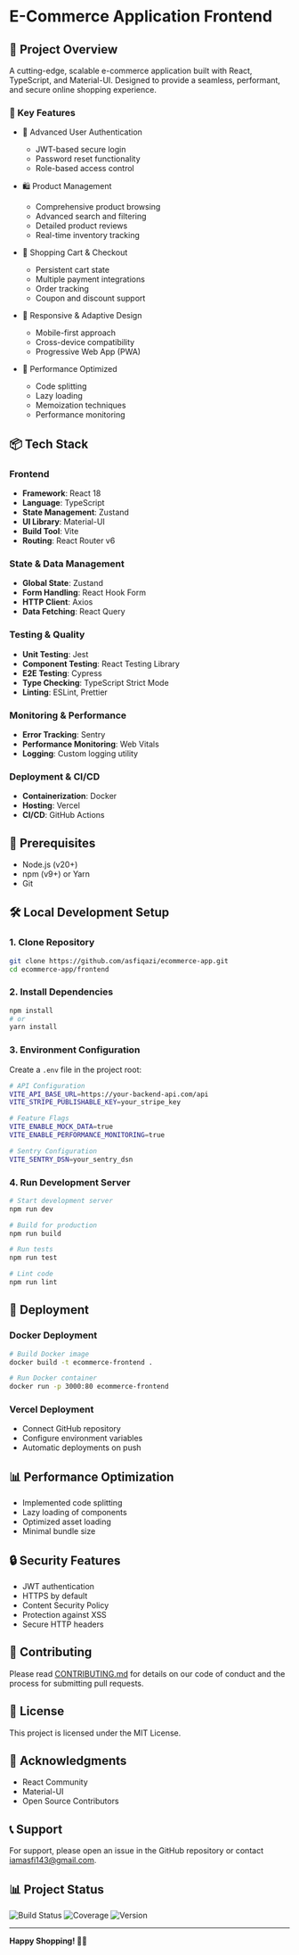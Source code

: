 # E-Commerce Application Frontend

## 🚀 Project Overview

A cutting-edge, scalable e-commerce application built with React, TypeScript, and Material-UI. Designed to provide a seamless, performant, and secure online shopping experience.

### 🌟 Key Features

- 🔐 Advanced User Authentication
  - JWT-based secure login
  - Password reset functionality
  - Role-based access control

- 🛍️ Product Management
  - Comprehensive product browsing
  - Advanced search and filtering
  - Detailed product reviews
  - Real-time inventory tracking

- 🛒 Shopping Cart & Checkout
  - Persistent cart state
  - Multiple payment integrations
  - Order tracking
  - Coupon and discount support

- 📱 Responsive & Adaptive Design
  - Mobile-first approach
  - Cross-device compatibility
  - Progressive Web App (PWA)

- 🚀 Performance Optimized
  - Code splitting
  - Lazy loading
  - Memoization techniques
  - Performance monitoring

## 📦 Tech Stack

### Frontend
- **Framework**: React 18
- **Language**: TypeScript
- **State Management**: Zustand
- **UI Library**: Material-UI
- **Build Tool**: Vite
- **Routing**: React Router v6

### State & Data Management
- **Global State**: Zustand
- **Form Handling**: React Hook Form
- **HTTP Client**: Axios
- **Data Fetching**: React Query

### Testing & Quality
- **Unit Testing**: Jest
- **Component Testing**: React Testing Library
- **E2E Testing**: Cypress
- **Type Checking**: TypeScript Strict Mode
- **Linting**: ESLint, Prettier

### Monitoring & Performance
- **Error Tracking**: Sentry
- **Performance Monitoring**: Web Vitals
- **Logging**: Custom logging utility

### Deployment & CI/CD
- **Containerization**: Docker
- **Hosting**: Vercel
- **CI/CD**: GitHub Actions

## 🔧 Prerequisites

- Node.js (v20+)
- npm (v9+) or Yarn
- Git

## 🛠️ Local Development Setup

### 1. Clone Repository
```bash
git clone https://github.com/asfiqazi/ecommerce-app.git
cd ecommerce-app/frontend
```

### 2. Install Dependencies
```bash
npm install
# or
yarn install
```

### 3. Environment Configuration
Create a `.env` file in the project root:
```bash
# API Configuration
VITE_API_BASE_URL=https://your-backend-api.com/api
VITE_STRIPE_PUBLISHABLE_KEY=your_stripe_key

# Feature Flags
VITE_ENABLE_MOCK_DATA=true
VITE_ENABLE_PERFORMANCE_MONITORING=true

# Sentry Configuration
VITE_SENTRY_DSN=your_sentry_dsn
```

### 4. Run Development Server
```bash
# Start development server
npm run dev

# Build for production
npm run build

# Run tests
npm run test

# Lint code
npm run lint
```

## 🚀 Deployment

### Docker Deployment
```bash
# Build Docker image
docker build -t ecommerce-frontend .

# Run Docker container
docker run -p 3000:80 ecommerce-frontend
```

### Vercel Deployment
- Connect GitHub repository
- Configure environment variables
- Automatic deployments on push

## 📊 Performance Optimization

- Implemented code splitting
- Lazy loading of components
- Optimized asset loading
- Minimal bundle size

## 🔒 Security Features

- JWT authentication
- HTTPS by default
- Content Security Policy
- Protection against XSS
- Secure HTTP headers

## 📝 Contributing

Please read [CONTRIBUTING.md](CONTRIBUTING.md) for details on our code of conduct and the process for submitting pull requests.

## 📄 License

This project is licensed under the MIT License.

## 🙌 Acknowledgments

- React Community
- Material-UI
- Open Source Contributors

## 📞 Support

For support, please open an issue in the GitHub repository or contact iamasfi143@gmail.com.

## 📊 Project Status

![Build Status](https://github.com/asfiqazi/ecommerce-app/workflows/Frontend-CI/badge.svg)
![Coverage](https://codecov.io/gh/asfiqazi/ecommerce-app/branch/main/graph/badge.svg)
![Version](https://img.shields.io/github/v/release/asfiqazi/ecommerce-app)

---

**Happy Shopping! 🛒✨**
